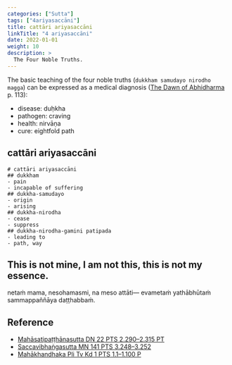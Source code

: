 ```yaml
---
categories: ["Sutta"]
tags: ["4ariyasaccāni"]
title: cattāri ariyasaccāni
linkTitle: "4 ariyasaccāni"
date: 2022-01-01
weight: 10
description: >
  The Four Noble Truths.
---
```


The basic teaching of the four noble truths (`dukkham samudayo nirodho magga`) can be expressed as a medical diagnosis ([The Dawn of Abhidharma](https://www.buddhismuskunde.uni-hamburg.de/pdf/4-publikationen/hamburg-buddhist-studies/hamburgup-hbs2-analayo-abhidharma.pdf) p. 113):

* disease: duḥkha
* pathogen: craving
* health: nirvāṇa
* cure: eightfold path

## cattāri ariyasaccāni

```markmap
# cattāri ariyasaccāni
## dukkham
- pain
- incapable of suffering
## dukkha-samudayo
- origin
- arising
## dukkha-nirodha
- cease
- suppress
## dukkha-nirodha-gamini patipada
- leading to
- path, way
```

## This is not mine, I am not this, this is not my essence.

netaṁ mama, nesohamasmi, na meso attāti—
evametaṁ yathābhūtaṁ sammappaññāya daṭṭhabbaṁ.

## Reference

- [Mahāsatipaṭṭhānasutta DN 22 PTS 2.290–2.315 PT](https://suttacentral.net/dn22)
- [Saccavibhaṅgasutta MN 141 PTS 3.248–3.252](https://suttacentral.net/mn141)
- [Mahākhandhaka Pli Tv Kd 1 PTS 1.1–1.100 P](https://suttacentral.net/pli-tv-kd1)